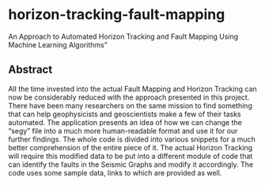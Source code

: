 # horizon-tracking-fault-mapping
An Approach to Automated Horizon Tracking and Fault Mapping Using Machine Learning Algorithms”

## Abstract
All the time invested into the actual Fault Mapping and Horizon Tracking can now be considerably reduced with the approach presented in this project. There have been many researchers on the same mission to find something that can help geophysicists and geoscientists make a few of their tasks automated. The application presents an idea of how we can change the “segy” file into a much more human-readable format and use it for our further findings. The whole code is divided into various snippets for a much better comprehension of the entire piece of it. The actual Horizon Tracking will require this modified data to be put into a different module of code that can identify the faults in the Seismic Graphs and modify it accordingly. The code uses some sample data, links to which are provided as well.
